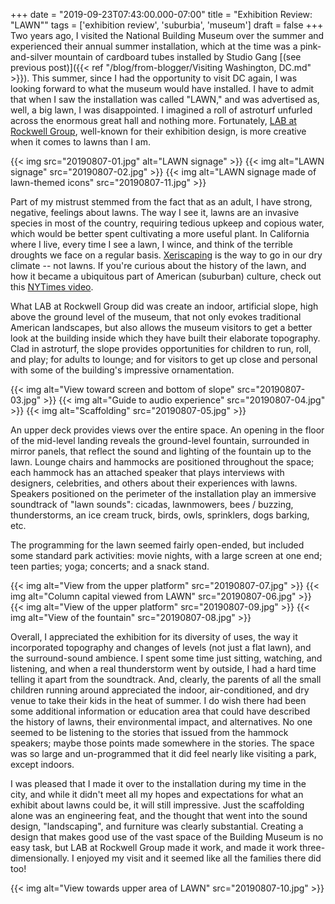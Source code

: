 +++
date = "2019-09-23T07:43:00.000-07:00"
title = "Exhibition Review: \"LAWN\""
tags = ['exhibition review', 'suburbia', 'museum']
draft = false
+++
Two years ago, I visited the National Building Museum over the summer and experienced their annual summer installation, which at the time was a pink-and-silver mountain of cardboard tubes installed by Studio Gang [(see previous post)]({{< ref "/blog/from-blogger/Visiting Washington, DC.md" >}}).  This summer, since I had the opportunity to visit DC again, I was looking forward to what the museum would have installed.  I have to admit that when I saw the installation was called "LAWN," and was advertised as, well, a big lawn, I was disappointed.  I imagined a roll of astroturf unfurled across the enormous great hall and nothing more.  Fortunately, [LAB at Rockwell Group](https://www.rockwellgroup.com/), well-known for their exhibition design, is more creative when it comes to lawns than I am.

{{< img src="20190807-01.jpg" alt="LAWN signage" >}}
{{< img alt="LAWN signage" src="20190807-02.jpg" >}}
{{< img alt="LAWN signage made of lawn-themed icons" src="20190807-11.jpg" >}}

Part of my mistrust stemmed from the fact that as an adult, I have strong, negative, feelings about lawns.  The way I see it, lawns are an invasive species in most of the country, requiring tedious upkeep and copious water, which would be better spent cultivating a more useful plant.  In California where I live, every time I see a lawn, I wince, and think of the terrible droughts we face on a regular basis.  [Xeriscaping](https://en.wikipedia.org/wiki/Xeriscaping) is the way to go in our dry climate -- not lawns.  If you're curious about the history of the lawn, and how it became a ubiquitous part of American (suburban) culture, check out this [NYTimes video](https://www.nytimes.com/video/us/100000006542254/climate-change-lawns.html).

What LAB at Rockwell Group did was create an indoor, artificial slope, high above the ground level of the museum, that not only evokes traditional American landscapes, but also allows the museum visitors to get a better look at the building inside which they have built their elaborate topography.  Clad in astroturf, the slope provides opportunities for children to run, roll, and play; for adults to lounge; and for visitors to get up close and personal with some of the building's impressive ornamentation.

{{< img alt="View toward screen and bottom of slope" src="20190807-03.jpg" >}}
{{< img alt="Guide to audio experience" src="20190807-04.jpg" >}}
{{< img alt="Scaffolding" src="20190807-05.jpg" >}}

An upper deck provides views over the entire space.  An opening in the floor of the mid-level landing reveals the ground-level fountain, surrounded in mirror panels, that reflect the sound and lighting of the fountain up to the lawn.  Lounge chairs and hammocks are positioned throughout the space; each hammock has an attached speaker that plays interviews with designers, celebrities, and others about their experiences with lawns.  Speakers positioned on the perimeter of the installation play an immersive soundtrack of "lawn sounds": cicadas, lawnmowers, bees / buzzing, thunderstorms, an ice cream truck, birds, owls, sprinklers, dogs barking, etc.

The programming for the lawn seemed fairly open-ended, but included some standard park activities: movie nights, with a large screen at one end; teen parties; yoga; concerts; and a snack stand.

{{< img alt="View from the upper platform" src="20190807-07.jpg" >}}
{{< img alt="Column capital viewed from LAWN" src="20190807-06.jpg" >}}
{{< img alt="View of the upper platform" src="20190807-09.jpg" >}}
{{< img alt="View of the fountain" src="20190807-08.jpg" >}}

Overall, I appreciated the exhibition for its diversity of uses, the way it incorporated topography and changes of levels (not just a flat lawn), and the surround-sound ambience.  I spent some time just sitting, watching, and listening, and when a real thunderstorm went by outside, I had a hard time telling it apart from the soundtrack.  And, clearly, the parents of all the small children running around appreciated the indoor, air-conditioned, and dry venue to take their kids in the heat of summer.  I do wish there had been some additional information or education area that could have described the history of lawns, their environmental impact, and alternatives.  No one seemed to be listening to the stories that issued from the hammock speakers; maybe those points made somewhere in the stories.  The space was so large and un-programmed that it did feel nearly like visiting a park, except indoors.

I was pleased that I made it over to the installation during my time in the city, and while it didn't meet all my hopes and expectations for what an exhibit about lawns could be, it will still impressive.  Just the scaffolding alone was an engineering feat, and the thought that went into the sound design, "landscaping", and furniture was clearly substantial. Creating a design that makes good use of the vast space of the Building Museum is no easy task, but LAB at Rockwell Group made it work, and made it work three-dimensionally.  I enjoyed my visit and it seemed like all the families there did too!

{{< img alt="View towards upper area of LAWN" src="20190807-10.jpg" >}}
